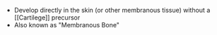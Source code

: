 - Develop directly in the skin (or other membranous tissue) without a [[Cartilege]] precursor
- Also known as "Membranous Bone"
